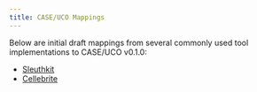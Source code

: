 ```yaml
---
title: CASE/UCO Mappings
---
```



Below are initial draft mappings from several commonly used tool implementations to CASE/UCO v0.1.0:

* [Sleuthkit](SleuthKit-mapping.md)
* [Cellebrite](Cellebrite-mapping.md)
